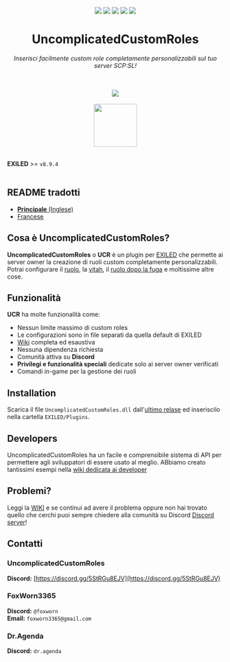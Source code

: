 <div align="center"><a href="https://github.com/UncomplicatedCustomServer/UncomplicatedCustomRoles/releases/latest"><img src="https://img.shields.io/github/v/release/UncomplicatedCustomServer/UncomplicatedCustomRoles"></a> <a href="https://github.com/UncomplicatedCustomServer/UncomplicatedCustomRoles/releases/latest"><img src="https://img.shields.io/github/downloads/UncomplicatedCustomServer/UncomplicatedCustomRoles/total"></a> <a href="https://github.com/UncomplicatedCustomServer/UncomplicatedCustomRoles/pulls"><img src="https://img.shields.io/github/issues-pr/UncomplicatedCustomServer/UncomplicatedCustomRoles"></a> <a href="https://github.com/UncomplicatedCustomServer/UncomplicatedCustomRoles/pulls"><img src="https://img.shields.io/github/issues-pr-closed/UncomplicatedCustomServer/UncomplicatedCustomRoles"></a> <img src="https://img.shields.io/badge/Verified_Exiled_Plugin-ss">

  <h1>UncomplicatedCustomRoles</h1>
  <i>Inserisci facilmente custom role completamente personalizzabili sul tuo server SCP:SL!</i>

  <br><br>
    <img src="https://ucs.fcosma.it/api/v2/ucr/graph/black">
  <br><br>
    <a href='https://discord.gg/5StRGu8EJV'><img src='https://www.allkpop.com/upload/2021/01/content/262046/1611711962-discord-button.png' height="100"></a>
  <br><br>
</div>

**EXILED** >= `v8.9.4`
<br><br>

## README tradotti
- [**Principale** (Inglese)](https://github.com/UncomplicatedCustomServer/UncomplicatedCustomRoles)
- [Francese](https://github.com/UncomplicatedCustomServer/UncomplicatedCustomRoles/blob/main/Localization/README-FR.md)

## Cosa è UncomplicatedCustomRoles?
**UncomplicatedCustomRoles** o **UCR** è un plugin per [EXILED](https://github.com/Exiled-Team/EXILED) che permette ai server owner la creazione di ruoli custom completamente personalizzabili.\
Potrai configurare il <ins>ruolo</ins>, la <ins>vitah</ins>, il <ins>ruolo dopo la fuga</ins> e moltissime altre cose. 

## Funzionalità
**UCR** ha molte funzionalità come:
- Nessun limite massimo di custom roles
- Le configurazioni sono in file separati da quella default di EXILED
- [Wiki](https://github.com/UncomplicatedCustomServer/UncomplicatedCustomRoles/wiki) completa ed esaustiva
- Nessuna dipendenza richiesta
- Comunità attiva su **Discord**
- __Privilegi e funzionalità speciali__ dedicate solo ai server owner verificati
- Comandi in-game per la gestione dei ruoli

## Installation
Scarica il file `UncomplicatedCustomRoles.dll` dall'[ultimo relase](https://github.com/UncomplicatedCustomServer/UncomplicatedCustomRoles/releases/latest) ed inseriscilo nella cartella `EXILED/Plugins`.

## Developers
UncomplicatedCustomRoles ha un facile e comprensibile sistema di API per permettere agli sviluppatori di essere usato al meglio.
ABbiamo creato tantissimi esempi nella [wiki dedicata ai developer](https://github.com/UncomplicatedCustomServer/UncomplicatedCustomRoles/wiki/Developers-World)

## Problemi?
Leggi la [WIKI](https://github.com/UncomplicatedCustomServer/UncomplicatedCustomRoles/wiki) e se continui ad avere il problema oppure non hai trovato quello che cerchi puoi sempre chiedere alla comunità su Discord [Discord server](https://discord.gg/5StRGu8EJV)!

## Contatti
### UncomplicatedCustomRoles
  **Discord:** [https://discord.gg/5StRGu8EJV](https://discord.gg/5StRGu8EJV)

### FoxWorn3365
  **Discord:** `@foxworn`\
  **Email:** `foxworn3365@gmail.com`
### Dr.Agenda
  **Discord:** `dr.agenda`

